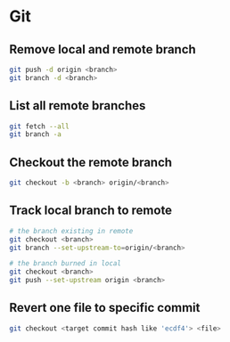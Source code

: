 # Git

## Remove local and remote branch

```bash
git push -d origin <branch>
git branch -d <branch>
```

## List all remote branches

```bash
git fetch --all
git branch -a
```

## Checkout the remote branch

```bash
git checkout -b <branch> origin/<branch>
```

## Track local branch to remote

```bash
# the branch existing in remote
git checkout <branch>
git branch --set-upstream-to=origin/<branch>

# the branch burned in local
git checkout <branch>
git push --set-upstream origin <branch>
```

## Revert one file to specific commit

```bash
git checkout <target commit hash like 'ecdf4'> <file>
```
